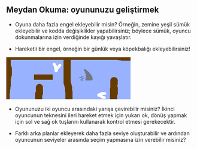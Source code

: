 ## Meydan Okuma: oyununuzu geliştirmek

- Oyuna daha fazla engel ekleyebilir misin? Örneğin, zemine yeşil sümük ekleyebilir ve kodda değişiklikler yapabilirsiniz; böylece sümük, oyuncu dokunmalarına izin verdiğinde kayığı yavaşlatır.

- Hareketli bir engel, örneğin bir günlük veya köpekbalığı ekleyebilirsiniz!

![ekran alıntısı](images/boat-obstacles.png)

- Oyununuzu iki oyuncu arasındaki yarışa çevirebilir misiniz? İkinci oyuncunun teknesini ileri hareket etmek için yukarı ok, dönüş yapmak için sol ve sağ ok tuşlarını kullanarak kontrol etmesi gerekecektir.

- Farklı arka planlar ekleyerek daha fazla seviye oluşturabilir ve ardından oyuncunun seviyeler arasında seçim yapmasına izin verebilir misiniz?